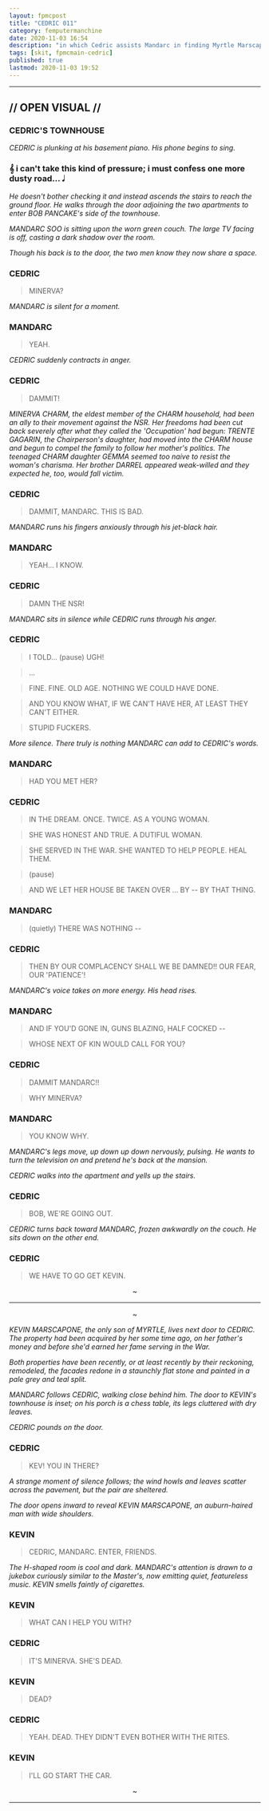 ```yaml
---
layout: fpmcpost
title: "CEDRIC 011"
category: femputermanchine
date: 2020-11-03 16:54
description: "in which Cedric assists Mandarc in finding Myrtle Marscapone"
tags: [skit, fpmcmain-cedric]
published: true
lastmod: 2020-11-03 19:52
---
```

[//]: # ( 11/03/20  -added)

*****

## // OPEN VISUAL // ##

### CEDRIC'S TOWNHOUSE ###

<i>CEDRIC is plunking at his basement piano. His phone begins to sing.</i>

### &#119070; i can't take this kind of pressure; i must confess one more dusty road... &#119135; ###

<i>He doesn't bother checking it and instead ascends the stairs to reach the ground floor. He walks through the door adjoining the two apartments to enter BOB PANCAKE's side of the townhouse.</i>

<i>MANDARC SOO is sitting upon the worn green couch. The large TV facing is off, casting a dark shadow over the room.</i>

<i>Though his back is to the door, the two men know they now share a space.</i>

### CEDRIC ###

> MINERVA?

<I>MANDARC is silent for a moment.</i>

### MANDARC ###

> YEAH.

<I>CEDRIC suddenly contracts in anger.</i>

### CEDRIC ###

> DAMMIT!

<I>MINERVA CHARM, the eldest member of the CHARM household, had been an ally to their movement against the NSR. Her freedoms had been cut back severely after what they called the 'Occupation' had begun: TRENTE GAGARIN, the Chairperson's daughter, had moved into the CHARM house and begun to compel the family to follow her mother's politics. The teenaged CHARM daughter GEMMA seemed too naive to resist the woman's charisma. Her brother DARREL appeared weak-willed and they expected he, too, would fall victim.</i>

### CEDRIC ###

> DAMMIT, MANDARC. THIS IS BAD.

<I>MANDARC runs his fingers anxiously through his jet-black hair.</i>

### MANDARC ###

> YEAH... I KNOW.

### CEDRIC ###

> DAMN THE NSR! 

<I>MANDARC sits in silence while CEDRIC runs through his anger.</i>

### CEDRIC ###

> I TOLD... (pause) UGH!

> ...

> FINE. FINE. OLD AGE. NOTHING WE COULD HAVE DONE.

> AND YOU KNOW WHAT, IF WE CAN'T HAVE HER, AT LEAST THEY CAN'T EITHER.

> STUPID FUCKERS.

<I>More silence. There truly is nothing MANDARC can add to CEDRIC's words.</i>

### MANDARC ###

> HAD YOU MET HER?

### CEDRIC ###

> IN THE DREAM. ONCE. TWICE. AS A YOUNG WOMAN. 

> SHE WAS HONEST AND TRUE. A DUTIFUL WOMAN.

> SHE SERVED IN THE WAR. SHE WANTED TO HELP PEOPLE. HEAL THEM.

> (pause)

> AND WE LET HER HOUSE BE TAKEN OVER ... BY -- BY THAT THING.

### MANDARC ###

> (quietly) THERE WAS NOTHING -- 

### CEDRIC ###

> THEN BY OUR COMPLACENCY SHALL WE BE DAMNED!! OUR FEAR, OUR 'PATIENCE'!

<I>MANDARC's voice takes on more energy. His head rises.</i>

### MANDARC ###

> AND IF YOU'D GONE IN, GUNS BLAZING, HALF COCKED --

> WHOSE NEXT OF KIN WOULD CALL FOR YOU?

### CEDRIC ###

> DAMMIT MANDARC!!

> WHY MINERVA? 

### MANDARC ###

> YOU KNOW WHY.

<I>MANDARC's legs move, up down up down nervously, pulsing. He wants to turn the television on and pretend he's back at the mansion.</i>

<I>CEDRIC walks into the apartment and yells up the stairs.</i>

### CEDRIC ###

> BOB, WE'RE GOING OUT.

<I>CEDRIC turns back toward MANDARC, frozen awkwardly on the couch. He sits down on the other end.</i>

### CEDRIC ###

> WE HAVE TO GO GET KEVIN. 

<CENTER>~</CENTER>

*****

<CENTER>~</CENTER>

<I>KEVIN MARSCAPONE, the only son of MYRTLE, lives next door to CEDRIC. The property had been acquired by her some time ago, on her father's money and before she'd earned her fame serving in the War.</i>

<i>Both properties have been recently, or at least recently by their reckoning, remodeled, the facades redone in a staunchly flat stone and painted in a pale grey and teal split.</i>

<i>MANDARC follows CEDRIC, walking close behind him. The door to KEVIN's townhouse is inset; on his porch is a chess table, its legs cluttered with dry leaves.</i>

<i>CEDRIC pounds on the door.</i>

### CEDRIC ###

> KEV! YOU IN THERE?

<I>A strange moment of silence follows; the wind howls and leaves scatter across the pavement, but the pair are sheltered.</i>

<i>The door opens inward to reveal KEVIN MARSCAPONE, an auburn-haired man with wide shoulders. </i>

### KEVIN ###

> CEDRIC, MANDARC. ENTER, FRIENDS.

<I>The H-shaped room is cool and dark. MANDARC's attention is drawn to a jukebox curiously similar to the Master's, now emitting quiet, featureless music. KEVIN smells faintly of cigarettes.</i>

### KEVIN ###

> WHAT CAN I HELP YOU WITH?

### CEDRIC ###

> IT'S MINERVA. SHE'S DEAD.

### KEVIN ###

> DEAD?

### CEDRIC ###

> YEAH. DEAD. THEY DIDN'T EVEN BOTHER WITH THE RITES.

### KEVIN ###

> I'LL GO START THE CAR.

<CENTER>~</CENTER>

*****
